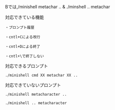 Bでは,/minishell metachar .. & ./minshell .. metachar

対応できている機能
    
    ・プロンプト履歴
    
    ・cntl+Cによる改行
    
    ・cntl+Dによる終了

    ・cntl+\で終了しない
    
対応できるプロンプト
    
    ./minishell cmd XX metachar XX ..

対応できていないプロンプト
    
    ./minishell metacharacter .. 
    
    ./minishell .. metacharacter
